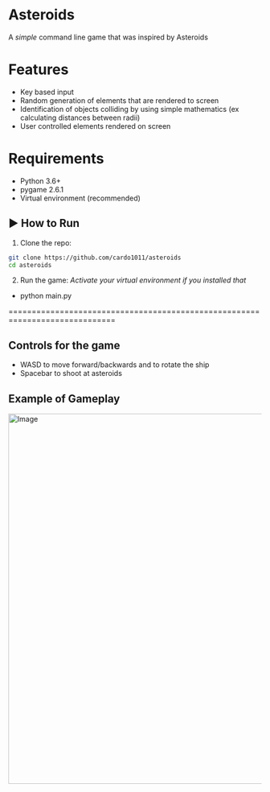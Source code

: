 # Asteroids

A _simple_ command line game that was inspired by Asteroids

# Features

- Key based input
- Random generation of elements that are rendered to screen
- Identification of objects colliding by using simple mathematics (ex calculating distances between radii)
- User controlled elements rendered on screen

# Requirements

- Python 3.6+
- pygame 2.6.1
- Virtual environment (recommended)

## ▶️ How to Run

1. Clone the repo:

```bash
git clone https://github.com/cardo1011/asteroids
cd asteroids

```

2. Run the game:
   _Activate your virtual environment if you installed that_

- python main.py

=============================================================================
## Controls for the game
- WASD to move forward/backwards and to rotate the ship
- Spacebar to shoot at asteroids
  
## Example of Gameplay

<img width="1282" height="736" alt="Image" src="https://github.com/user-attachments/assets/ee728137-56bc-4a62-b7db-93a524caf12b" />
